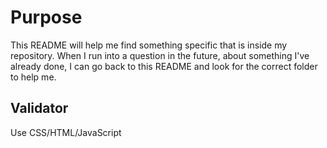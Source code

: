 # Purpose

This README will help me find something specific that is inside my repository.
When I run into a question in the future, about something I've already done, I can go back to this README and look for the correct folder to help me.

## Validator

Use CSS/HTML/JavaScript